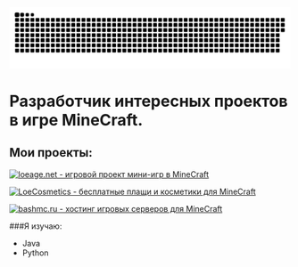 ![alt text](https://github.com/TimonLimon/TimonLimon/blob/main/other/github-user-contribution.svg)

# Разработчик интересных проектов в игре MineCraft.

## Мои проекты:
[![loeage.net - игровой проект мини-игр в MineCraft](https://img.shields.io/badge/-loeage.net%20--%20%D0%B8%D0%B3%D1%80%D0%BE%D0%B2%D0%BE%D0%B9%20%D0%BF%D1%80%D0%BE%D0%B5%D0%BA%D1%82%20%D0%BC%D0%B8%D0%BD%D0%B8--%D0%B8%D0%B3%D1%80%20%D0%B2%20MineCraft-blue) ](https://vk.com/loeage)

[![LoeCosmetics - бесплатные плащи и косметики для MineCraft](https://img.shields.io/badge/-LoeCosmetics%20--%20%D0%B1%D0%B5%D1%81%D0%BF%D0%BB%D0%B0%D1%82%D0%BD%D1%8B%D0%B5%20%D0%BF%D0%BB%D0%B0%D1%89%D0%B8%20%D0%B8%20%D0%BA%D0%BE%D1%81%D0%BC%D0%B5%D1%82%D0%B8%D0%BA%D0%B8%20%D0%B4%D0%BB%D1%8F%20MineCraft-blue) ](https://loeage.net)

[![bashmc.ru - хостинг игровых серверов для MineCraft](https://img.shields.io/badge/-bashmc.ru%20--%20%D1%85%D0%BE%D1%81%D1%82%D0%B8%D0%BD%D0%B3%20%D0%B8%D0%B3%D1%80%D0%BE%D0%B2%D1%8B%D1%85%20%D1%81%D0%B5%D1%80%D0%B2%D0%B5%D1%80%D0%BE%D0%B2%20%D0%B4%D0%BB%D1%8F%20MineCraft-blue) ](https://bashmc.ru)

###Я изучаю:
- Java
- Python
